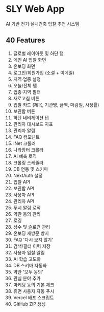 # SLY Web App

AI 기반 전기·실내건축 입찰 추천 시스템

## 40 Features
1. 글로벌 레이아웃 및 하단 탭
2. 메인 AI 입찰 화면
3. 온보딩 화면
4. 로그인/회원가입 (소셜 + 이메일)
5. 지역·업종 설정
6. 오늘/전체 탭
7. 업종·지역 필터
8. 새로고침 버튼
9. 입찰 카드 (제목, 기관명, 금액, 마감일, 사정률)
10. 보관함 버튼
11. 하단 네비게이션 탭
12. 관리자 대시보드 지표
13. 관리자 알림
14. FAQ 컴포넌트
15. iNet 크롤러
16. 나라장터 크롤러
17. AI 예측 로직
18. 크롤링 스케줄러
19. DB 연동 및 스키마
20. NextAuth 설정
21. 입찰 API
22. 보관함 API
23. 사용자 API
24. 관리자 API
25. 푸시 알림 로직
26. 약관 동의 관리
27. 로깅
28. 상수 및 슬로건 관리
29. 온보딩 재방문 방지
30. FAQ '다시 보지 않기'
31. 검색/필터 이력 저장
32. 사용자 입찰 알림
33. AI 학습 고도화
34. DB 스키마 자동화
35. 약관 '모두 동의'
36. 관심 분야 추가
37. 마케팅 동의 기본 체크
38. 휴면 사용자 자동 푸시
39. Vercel 배포 스크립트
40. GitHub ZIP 생성
